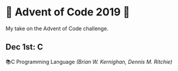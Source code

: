 # 🎄 Advent of Code 2019 🎄
My take on the Advent of Code challenge.

## Dec 1st: C
📚C Programming Language *(Brian W. Kernighan, Dennis M. Ritchie)*